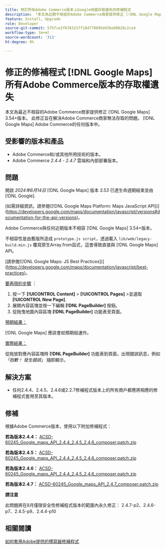 ```yaml
---
title: 修訂所有Adobe Commerce版本上Google地圖存取遺失的修補程式
description: 「本文為近期不相容的Adobe Commerce商家提供修正 [!DNL Google Maps] 3.54+.'的版本
feature: Install, Upgrade
role: Developer
source-git-commit: 575fce2f678321ff184779895d43be90828c2ce4
workflow-type: tm+mt
source-wordcount: '313'
ht-degree: 0%

---
```


# 修正的修補程式 [!DNL Google Maps] 所有Adobe Commerce版本的存取權遺失

本文為最近不相容的Adobe Commerce商家提供修正 [!DNL Google Maps] 3.54+版本。 此修正旨在解決Adobe Commerce商家無法存取的問題。 [!DNL Google Maps] Adobe Commerce的任何版本中。

## 受影響的版本和產品

* Adobe Commerce和/或其他所用技術的版本。
* Adobe Commerce *2.4.4* - *2.4.7* 雲端和內部部署版本。

## 問題

開啟 *2024年6月14日* [!DNL Google Maps] 版本 *3.53* 已達生命週期結束並由 [!DNL Google].

[如需詳細資訊，請參閱([!DNL Google Maps Platform: Maps JavaScript API])] (https://developers.google.com/maps/documentation/javascript/versions#documentation-for-the-api-versions)。

Adobe Commerce與任何近期版本不相容 [!DNL  Google Maps] 3.54+版本。

不相容性是由舊版所造成 `prototype.js script`，透過載入 `lib/web/legacy-build.min.js` 覆寫原生Array.from函式，這會導致直接與 [!DNL  Google Maps] API。

[請參閱([!DNL Google Maps: JS Best Practices])] (https://developers.google.com/maps/documentation/javascript/best-practices)。

<u>要再現的步驟</u> ：

1. 按一下 **[!UICONTROL Content]** > **[!UICONTROL Pages]** >並選取 **[!UICONTROL New Page]**.
1. 展開內容區塊並按一下編輯 **[!DNL PageBuilder]** 按鈕。
1. 從拖曳地圖內容區塊 **[!DNL PageBuilder]** 功能表至頁面。

<u>預期結果：</u>

[!DNL Google Maps] 應該會如預期般運作。

<u> 實際結果：</u>

從拖放對應內容區塊時 **[!DNL PageBuilder]** 功能表到頁面，出現錯誤訊息，例如 *「抱歉！ 發生錯誤」* 隨即顯示。

## 解決方案

* 任何2.4.4、2.4.5、2.4.6或2.2.7修補程式版本上的所有商戶都應將相應的修補程式套用至其版本。

## 修補

根據Adobe Commerce版本，使用以下附加修補程式：

**若為版本2.4.4：**
[ACSD-60245_Google_maps_API_2.4.4_2.4.5_2.4.6_composer.patch.zip](assets/ACSD-60245_Google_maps_API_2.4.4_2.4.5_2.4.6_composer.patch.zip)

**若為版本2.4.5：**
[ACSD-60245_Google_maps_API_2.4.4_2.4.5_2.4.6_composer.patch.zip](assets/ACSD-60245_Google_maps_API_2.4.4_2.4.5_2.4.6_composer.patch.zip)

**若為版本2.4.6：**
[ACSD-60245_Google_maps_API_2.4.4_2.4.5_2.4.6_composer.patch.zip](assets/ACSD-60245_Google_maps_API_2.4.4_2.4.5_2.4.6_composer.patch.zip)

**若為版本2.4.7：**
[ACSD-60245_Google_maps_API_2.4.7_composer.patch.zip](assets/ACSD-60245_Google_maps_API_2.4.7_composer.patch.zip)

**請注意**

此問題將在8月僅限安全性修補程式版本的範圍內永久修正： 2.4.7-p2、2.4.6-p7、2.4.5-p9、2.4.4-p10

## 相關閱讀

[如何套用Adobe提供的撰寫器修補程式](https://experienceleague.adobe.com/en/docs/commerce-knowledge-base/kb/how-to/how-to-apply-a-composer-patch-provided-by-magento)